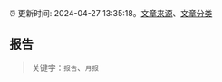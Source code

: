 :alarm_clock: 更新时间: 2024-04-27 13:35:18。[文章来源](/README.md)、[文章分类](/TAGS.md)

## 报告


> 关键字：`报告`、`月报`



